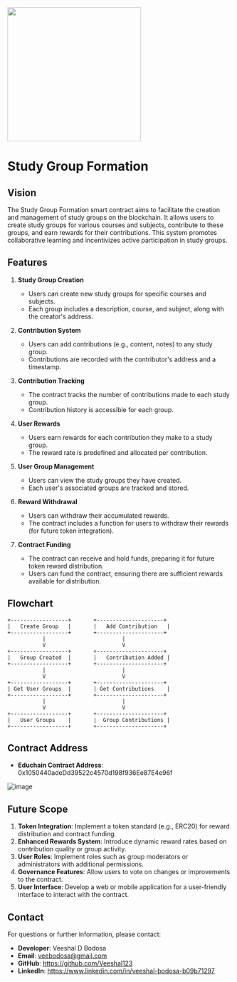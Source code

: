 <img src="https://github.com/user-attachments/assets/3b9d3cad-a448-4496-a6e7-83a2ff19a0e3" width="300">

# Study Group Formation

## Vision

The Study Group Formation smart contract aims to facilitate the creation and management of study groups on the blockchain.
It allows users to create study groups for various courses and subjects, contribute to these groups, and earn rewards for their contributions.
This system promotes collaborative learning and incentivizes active participation in study groups.

## Features

1. **Study Group Creation**
   - Users can create new study groups for specific courses and subjects.
   - Each group includes a description, course, and subject, along with the creator's address.

2. **Contribution System**
   - Users can add contributions (e.g., content, notes) to any study group.
   - Contributions are recorded with the contributor's address and a timestamp.

3. **Contribution Tracking**
   - The contract tracks the number of contributions made to each study group.
   - Contribution history is accessible for each group.

4. **User Rewards**
   - Users earn rewards for each contribution they make to a study group.
   - The reward rate is predefined and allocated per contribution.

5. **User Group Management**
   - Users can view the study groups they have created.
   - Each user's associated groups are tracked and stored.

6. **Reward Withdrawal**
   - Users can withdraw their accumulated rewards.
   - The contract includes a function for users to withdraw their rewards (for future token integration).

7. **Contract Funding**
   - The contract can receive and hold funds, preparing it for future token reward distribution.
   - Users can fund the contract, ensuring there are sufficient rewards available for distribution.

## Flowchart
```
+------------------+       +---------------------+
|   Create Group   |       |   Add Contribution   |
+------------------+       +---------------------+
           |                        |
           V                        V
+------------------+       +---------------------+
|   Group Created  |       |   Contribution Added |
+------------------+       +---------------------+
           |                        |
           V                        V
+------------------+       +---------------------+
| Get User Groups  |       | Get Contributions    |
+------------------+       +---------------------+
           |                        |
           V                        V
+------------------+       +---------------------+
|   User Groups    |       |  Group Contributions |
+------------------+       +---------------------+
```

## Contract Address

- **Educhain Contract Address**: 0x1050440adeDd39522c4570d198f936Ee87E4e96f

![image](https://github.com/user-attachments/assets/9eddb056-f22a-408d-9bf9-8f966e5b371e)


## Future Scope

1. **Token Integration**: Implement a token standard (e.g., ERC20) for reward distribution and contract funding.
2. **Enhanced Rewards System**: Introduce dynamic reward rates based on contribution quality or group activity.
3. **User Roles**: Implement roles such as group moderators or administrators with additional permissions.
4. **Governance Features**: Allow users to vote on changes or improvements to the contract.
5. **User Interface**: Develop a web or mobile application for a user-friendly interface to interact with the contract.

## Contact

For questions or further information, please contact:

- **Developer**: Veeshal D Bodosa
- **Email**: veebodosa@gmail.com
- **GitHub**: https://github.com/Veeshal123
- **LinkedIn**: https://www.linkedin.com/in/veeshal-bodosa-b09b71297
